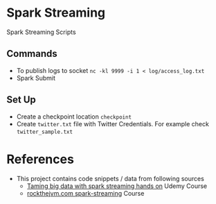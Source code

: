 # Spark Streaming

Spark Streaming Scripts

## Commands
- To publish logs to socket `nc -kl 9999 -i 1 < log/access_log.txt`
- Spark Submit

## Set Up

- Create a checkpoint location `checkpoint` 
- Create `twitter.txt` file with Twitter Credentials. For example check `twitter_sample.txt`

# References
- This project contains code snippets / data from following sources
  - [Taming big data with spark streaming hands on](https://www.udemy.com/course/taming-big-data-with-spark-streaming-hands-on/) Udemy Course
  - [rockthejvm.com  spark-streaming](https://rockthejvm.com/p/spark-streaming) Course